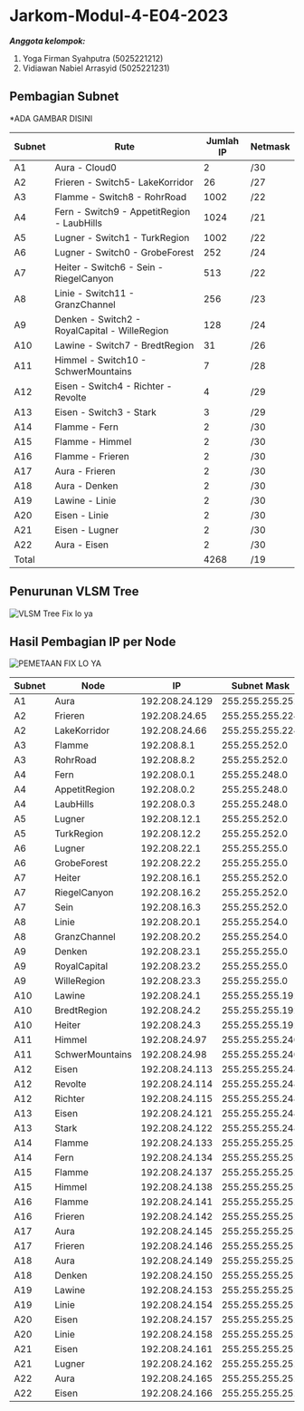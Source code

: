 # Jarkom-Modul-4-E04-2023

***Anggota kelompok:***
1. Yoga Firman Syahputra (5025221212)
2. Vidiawan Nabiel Arrasyid (5025221231)


## Pembagian Subnet
*ADA GAMBAR DISINI

| Subnet | Rute | Jumlah IP | Netmask |
| ------ | ---- | --------- | ------- |
|   A1   | Aura - Cloud0 | 2 | /30 |
|   A2   | Frieren - Switch5- LakeKorridor | 26 | /27 |
|   A3   | Flamme - Switch8 - RohrRoad | 1002 | /22 |
|   A4   | Fern - Switch9 - AppetitRegion - LaubHills | 1024 | /21 |
|   A5   | Lugner - Switch1 - TurkRegion | 1002 | /22 |
|   A6   | Lugner - Switch0 - GrobeForest | 252 | /24 |
|   A7   | Heiter - Switch6 - Sein - RiegelCanyon | 513 | /22 |
|   A8   | Linie - Switch11 - GranzChannel | 256 | /23 |
|   A9   | Denken - Switch2 - RoyalCapital - WilleRegion | 128 | /24 |
|   A10   | Lawine - Switch7 - BredtRegion | 31 | /26 |
|   A11   | Himmel - Switch10 - SchwerMountains | 7 | /28 |
|   A12   | Eisen - Switch4 - Richter - Revolte | 4 | /29 |
|   A13   | Eisen - Switch3 - Stark | 3 | /29 |
|   A14   | Flamme - Fern | 2 | /30 |
|   A15   | Flamme - Himmel | 2 | /30 |
|   A16   | Flamme - Frieren | 2 | /30 |
|   A17   | Aura - Frieren | 2 | /30 |
|   A18   | Aura - Denken | 2 | /30 |
|   A19   | Lawine - Linie | 2 | /30 |
|   A20   | Eisen - Linie | 2 | /30 |
|   A21   | Eisen - Lugner | 2 | /30 |
|   A22   | Aura - Eisen | 2 | /30 |
| Total |  | 4268 | /19 |


## Penurunan VLSM Tree
![VLSM Tree Fix lo ya](https://github.com/yogs14/Jarkom-Modul-4-E04-2023/assets/121499055/9208d015-6240-48ea-a3b0-0f78ea1a55e2)


## Hasil Pembagian IP per Node
![PEMETAAN FIX LO YA](https://github.com/yogs14/Jarkom-Modul-4-E04-2023/assets/121499055/3fa2862f-b76e-44ba-8f90-a4da2c8fb02d)


| Subnet | Node | IP | Subnet Mask | Length |
| ------ | ---- | -- | ----------- | ------ |
|   A1   | Aura | 192.208.24.129 | 255.255.255.252 | /30 |
|   A2   | Frieren | 192.208.24.65 | 255.255.255.224 | /27 |
|   A2   | LakeKorridor | 192.208.24.66 | 255.255.255.224 | /27 |
|   A3   | Flamme | 192.208.8.1 | 255.255.252.0 | /22 |
|   A3   | RohrRoad| 192.208.8.2 | 255.255.252.0 | /22 |
|   A4   | Fern | 192.208.0.1 | 255.255.248.0 | /21 |
|   A4   | AppetitRegion | 192.208.0.2 | 255.255.248.0 | /21 |
|   A4   | LaubHills | 192.208.0.3 | 255.255.248.0 | /21 |
|   A5   | Lugner | 192.208.12.1 | 255.255.252.0 | /22 |
|   A5   | TurkRegion | 192.208.12.2 | 255.255.252.0 | /22 |
|   A6   | Lugner | 192.208.22.1 | 255.255.255.0 | /24 |
|   A6   | GrobeForest | 192.208.22.2 | 255.255.255.0 | /24 |
|   A7   | Heiter | 192.208.16.1 | 255.255.252.0 | /22 |
|   A7   | RiegelCanyon | 192.208.16.2 | 255.255.252.0 | /22 |
|   A7   | Sein | 192.208.16.3 | 255.255.252.0 | /22 |
|   A8   | Linie | 192.208.20.1 | 255.255.254.0 | /23 |
|   A8   | GranzChannel | 192.208.20.2 | 255.255.254.0 | /23 |
|   A9   | Denken | 192.208.23.1 | 255.255.255.0 | /24 |
|   A9   | RoyalCapital | 192.208.23.2 | 255.255.255.0 | /24 |
|   A9   | WilleRegion | 192.208.23.3 | 255.255.255.0 | /24 |
|   A10   | Lawine | 192.208.24.1 | 255.255.255.192 | /26 |
|   A10   | BredtRegion | 192.208.24.2 | 255.255.255.192 | /26 |
|   A10   | Heiter | 192.208.24.3 | 255.255.255.192 | /26 |
|   A11   | Himmel | 192.208.24.97 | 255.255.255.240 | /28 |
|   A11   | SchwerMountains | 192.208.24.98 | 255.255.255.240 | /28 |
|   A12   | Eisen | 192.208.24.113 | 255.255.255.248 | /29 |
|   A12   | Revolte | 192.208.24.114 | 255.255.255.248 | /29 |
|   A12   | Richter | 192.208.24.115 | 255.255.255.248 | /29 |
|   A13   | Eisen | 192.208.24.121 | 255.255.255.248 | /29 |
|   A13   | Stark | 192.208.24.122 | 255.255.255.248 | /29 |
|   A14   | Flamme | 192.208.24.133 | 255.255.255.252 | /30 |
|   A14   | Fern | 192.208.24.134 | 255.255.255.252 | /30 |
|   A15   | Flamme | 192.208.24.137 | 255.255.255.252 | /30 |
|   A15   | Himmel | 192.208.24.138 | 255.255.255.252 | /30 |
|   A16   | Flamme | 192.208.24.141 | 255.255.255.252 | /30 |
|   A16   | Frieren | 192.208.24.142 | 255.255.255.252 | /30 |
|   A17   | Aura | 192.208.24.145 | 255.255.255.252 | /30 |
|   A17   | Frieren | 192.208.24.146 | 255.255.255.252 | /30 |
|   A18   | Aura | 192.208.24.149 | 255.255.255.252 | /30 |
|   A18   | Denken | 192.208.24.150 | 255.255.255.252 | /30 |
|   A19   | Lawine | 192.208.24.153 | 255.255.255.252 | /30 |
|   A19   | Linie | 192.208.24.154 | 255.255.255.252 | /30 |
|   A20   | Eisen | 192.208.24.157 | 255.255.255.252 | /30 |
|   A20   | Linie | 192.208.24.158 | 255.255.255.252 | /30 |
|   A21   | Eisen | 192.208.24.161 | 255.255.255.252 | /30 |
|   A21   | Lugner | 192.208.24.162 | 255.255.255.252 | /30 |
|   A22   | Aura | 192.208.24.165 | 255.255.255.252 | /30 |
|   A22   | Eisen | 192.208.24.166 | 255.255.255.252 | /30 |
